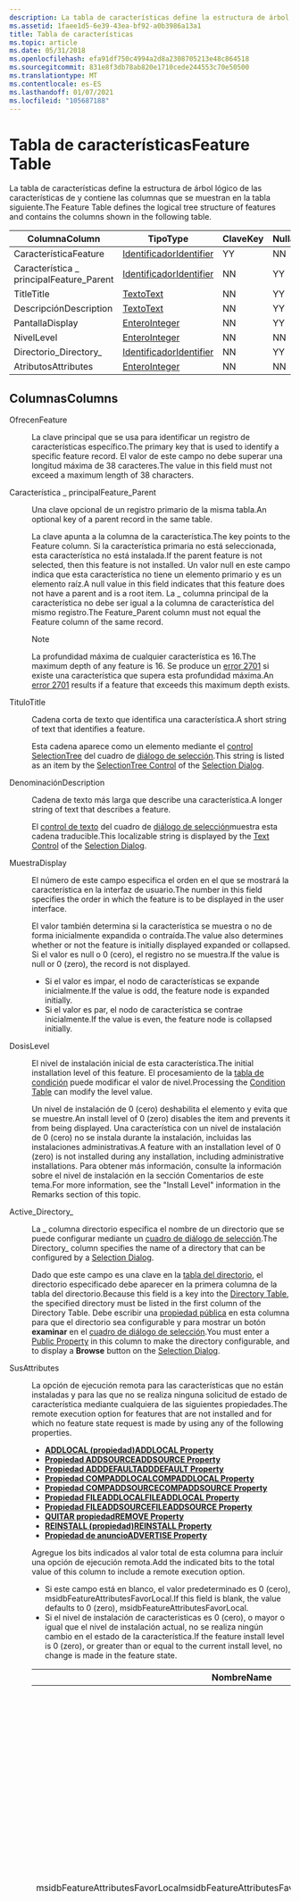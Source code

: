 ```yaml
---
description: La tabla de características define la estructura de árbol lógico de las características de y contiene las columnas que se muestran en la tabla siguiente.
ms.assetid: 1faee1d5-6e39-43ea-bf92-a0b3986a13a1
title: Tabla de características
ms.topic: article
ms.date: 05/31/2018
ms.openlocfilehash: efa91df750c4994a2d8a2308705213e48c864518
ms.sourcegitcommit: 831e8f3db78ab820e1710cede244553c70e50500
ms.translationtype: MT
ms.contentlocale: es-ES
ms.lasthandoff: 01/07/2021
ms.locfileid: "105687188"
---
```

# <a name="feature-table"></a><span data-ttu-id="549ed-103">Tabla de características</span><span class="sxs-lookup"><span data-stu-id="549ed-103">Feature Table</span></span>

<span data-ttu-id="549ed-104">La tabla de características define la estructura de árbol lógico de las características de y contiene las columnas que se muestran en la tabla siguiente.</span><span class="sxs-lookup"><span data-stu-id="549ed-104">The Feature Table defines the logical tree structure of features and contains the columns shown in the following table.</span></span>



| <span data-ttu-id="549ed-105">Columna</span><span class="sxs-lookup"><span data-stu-id="549ed-105">Column</span></span>          | <span data-ttu-id="549ed-106">Tipo</span><span class="sxs-lookup"><span data-stu-id="549ed-106">Type</span></span>                         | <span data-ttu-id="549ed-107">Clave</span><span class="sxs-lookup"><span data-stu-id="549ed-107">Key</span></span> | <span data-ttu-id="549ed-108">Nullable</span><span class="sxs-lookup"><span data-stu-id="549ed-108">Nullable</span></span> |
|-----------------|------------------------------|-----|----------|
| <span data-ttu-id="549ed-109">Característica</span><span class="sxs-lookup"><span data-stu-id="549ed-109">Feature</span></span>         | [<span data-ttu-id="549ed-110">Identificador</span><span class="sxs-lookup"><span data-stu-id="549ed-110">Identifier</span></span>](identifier.md) | <span data-ttu-id="549ed-111">Y</span><span class="sxs-lookup"><span data-stu-id="549ed-111">Y</span></span>   | <span data-ttu-id="549ed-112">N</span><span class="sxs-lookup"><span data-stu-id="549ed-112">N</span></span>        |
| <span data-ttu-id="549ed-113">Característica \_ principal</span><span class="sxs-lookup"><span data-stu-id="549ed-113">Feature\_Parent</span></span> | [<span data-ttu-id="549ed-114">Identificador</span><span class="sxs-lookup"><span data-stu-id="549ed-114">Identifier</span></span>](identifier.md) | <span data-ttu-id="549ed-115">N</span><span class="sxs-lookup"><span data-stu-id="549ed-115">N</span></span>   | <span data-ttu-id="549ed-116">Y</span><span class="sxs-lookup"><span data-stu-id="549ed-116">Y</span></span>        |
| <span data-ttu-id="549ed-117">Title</span><span class="sxs-lookup"><span data-stu-id="549ed-117">Title</span></span>           | [<span data-ttu-id="549ed-118">Texto</span><span class="sxs-lookup"><span data-stu-id="549ed-118">Text</span></span>](text.md)             | <span data-ttu-id="549ed-119">N</span><span class="sxs-lookup"><span data-stu-id="549ed-119">N</span></span>   | <span data-ttu-id="549ed-120">Y</span><span class="sxs-lookup"><span data-stu-id="549ed-120">Y</span></span>        |
| <span data-ttu-id="549ed-121">Descripción</span><span class="sxs-lookup"><span data-stu-id="549ed-121">Description</span></span>     | [<span data-ttu-id="549ed-122">Texto</span><span class="sxs-lookup"><span data-stu-id="549ed-122">Text</span></span>](text.md)             | <span data-ttu-id="549ed-123">N</span><span class="sxs-lookup"><span data-stu-id="549ed-123">N</span></span>   | <span data-ttu-id="549ed-124">Y</span><span class="sxs-lookup"><span data-stu-id="549ed-124">Y</span></span>        |
| <span data-ttu-id="549ed-125">Pantalla</span><span class="sxs-lookup"><span data-stu-id="549ed-125">Display</span></span>         | [<span data-ttu-id="549ed-126">Entero</span><span class="sxs-lookup"><span data-stu-id="549ed-126">Integer</span></span>](integer.md)       | <span data-ttu-id="549ed-127">N</span><span class="sxs-lookup"><span data-stu-id="549ed-127">N</span></span>   | <span data-ttu-id="549ed-128">Y</span><span class="sxs-lookup"><span data-stu-id="549ed-128">Y</span></span>        |
| <span data-ttu-id="549ed-129">Nivel</span><span class="sxs-lookup"><span data-stu-id="549ed-129">Level</span></span>           | [<span data-ttu-id="549ed-130">Entero</span><span class="sxs-lookup"><span data-stu-id="549ed-130">Integer</span></span>](integer.md)       | <span data-ttu-id="549ed-131">N</span><span class="sxs-lookup"><span data-stu-id="549ed-131">N</span></span>   | <span data-ttu-id="549ed-132">N</span><span class="sxs-lookup"><span data-stu-id="549ed-132">N</span></span>        |
| <span data-ttu-id="549ed-133">Directorio\_</span><span class="sxs-lookup"><span data-stu-id="549ed-133">Directory\_</span></span>     | [<span data-ttu-id="549ed-134">Identificador</span><span class="sxs-lookup"><span data-stu-id="549ed-134">Identifier</span></span>](identifier.md) | <span data-ttu-id="549ed-135">N</span><span class="sxs-lookup"><span data-stu-id="549ed-135">N</span></span>   | <span data-ttu-id="549ed-136">Y</span><span class="sxs-lookup"><span data-stu-id="549ed-136">Y</span></span>        |
| <span data-ttu-id="549ed-137">Atributos</span><span class="sxs-lookup"><span data-stu-id="549ed-137">Attributes</span></span>      | [<span data-ttu-id="549ed-138">Entero</span><span class="sxs-lookup"><span data-stu-id="549ed-138">Integer</span></span>](integer.md)       | <span data-ttu-id="549ed-139">N</span><span class="sxs-lookup"><span data-stu-id="549ed-139">N</span></span>   | <span data-ttu-id="549ed-140">N</span><span class="sxs-lookup"><span data-stu-id="549ed-140">N</span></span>        |



 

## <a name="columns"></a><span data-ttu-id="549ed-141">Columnas</span><span class="sxs-lookup"><span data-stu-id="549ed-141">Columns</span></span>

<dl> <dt>

<span data-ttu-id="549ed-142"><span id="Feature"></span><span id="feature"></span><span id="FEATURE"></span>Ofrecen</span><span class="sxs-lookup"><span data-stu-id="549ed-142"><span id="Feature"></span><span id="feature"></span><span id="FEATURE"></span>Feature</span></span>
</dt> <dd>

<span data-ttu-id="549ed-143">La clave principal que se usa para identificar un registro de características específico.</span><span class="sxs-lookup"><span data-stu-id="549ed-143">The primary key that is used to identify a specific feature record.</span></span> <span data-ttu-id="549ed-144">El valor de este campo no debe superar una longitud máxima de 38 caracteres.</span><span class="sxs-lookup"><span data-stu-id="549ed-144">The value in this field must not exceed a maximum length of 38 characters.</span></span>

</dd> <dt>

<span data-ttu-id="549ed-145"><span id="Feature_Parent"></span><span id="feature_parent"></span><span id="FEATURE_PARENT"></span>Característica \_ principal</span><span class="sxs-lookup"><span data-stu-id="549ed-145"><span id="Feature_Parent"></span><span id="feature_parent"></span><span id="FEATURE_PARENT"></span>Feature\_Parent</span></span>
</dt> <dd>

<span data-ttu-id="549ed-146">Una clave opcional de un registro primario de la misma tabla.</span><span class="sxs-lookup"><span data-stu-id="549ed-146">An optional key of a parent record in the same table.</span></span>

<span data-ttu-id="549ed-147">La clave apunta a la columna de la característica.</span><span class="sxs-lookup"><span data-stu-id="549ed-147">The key points to the Feature column.</span></span> <span data-ttu-id="549ed-148">Si la característica primaria no está seleccionada, esta característica no está instalada.</span><span class="sxs-lookup"><span data-stu-id="549ed-148">If the parent feature is not selected, then this feature is not installed.</span></span> <span data-ttu-id="549ed-149">Un valor null en este campo indica que esta característica no tiene un elemento primario y es un elemento raíz.</span><span class="sxs-lookup"><span data-stu-id="549ed-149">A null value in this field indicates that this feature does not have a parent and is a root item.</span></span> <span data-ttu-id="549ed-150">La \_ columna principal de la característica no debe ser igual a la columna de característica del mismo registro.</span><span class="sxs-lookup"><span data-stu-id="549ed-150">The Feature\_Parent column must not equal the Feature column of the same record.</span></span>

> [!Note]  
> <span data-ttu-id="549ed-151">La profundidad máxima de cualquier característica es 16.</span><span class="sxs-lookup"><span data-stu-id="549ed-151">The maximum depth of any feature is 16.</span></span> <span data-ttu-id="549ed-152">Se produce un [error 2701](windows-installer-error-messages.md) si existe una característica que supera esta profundidad máxima.</span><span class="sxs-lookup"><span data-stu-id="549ed-152">An [error 2701](windows-installer-error-messages.md) results if a feature that exceeds this maximum depth exists.</span></span>

 

</dd> <dt>

<span data-ttu-id="549ed-153"><span id="Title"></span><span id="title"></span><span id="TITLE"></span>Titulo</span><span class="sxs-lookup"><span data-stu-id="549ed-153"><span id="Title"></span><span id="title"></span><span id="TITLE"></span>Title</span></span>
</dt> <dd>

<span data-ttu-id="549ed-154">Cadena corta de texto que identifica una característica.</span><span class="sxs-lookup"><span data-stu-id="549ed-154">A short string of text that identifies a feature.</span></span>

<span data-ttu-id="549ed-155">Esta cadena aparece como un elemento mediante el [control SelectionTree](selectiontree-control.md) del cuadro de [diálogo de selección](selection-dialog.md).</span><span class="sxs-lookup"><span data-stu-id="549ed-155">This string is listed as an item by the [SelectionTree Control](selectiontree-control.md) of the [Selection Dialog](selection-dialog.md).</span></span>

</dd> <dt>

<span data-ttu-id="549ed-156"><span id="Description"></span><span id="description"></span><span id="DESCRIPTION"></span>Denominación</span><span class="sxs-lookup"><span data-stu-id="549ed-156"><span id="Description"></span><span id="description"></span><span id="DESCRIPTION"></span>Description</span></span>
</dt> <dd>

<span data-ttu-id="549ed-157">Cadena de texto más larga que describe una característica.</span><span class="sxs-lookup"><span data-stu-id="549ed-157">A longer string of text that describes a feature.</span></span>

<span data-ttu-id="549ed-158">El [control de texto](text-control.md) del cuadro de [diálogo de selección](selection-dialog.md)muestra esta cadena traducible.</span><span class="sxs-lookup"><span data-stu-id="549ed-158">This localizable string is displayed by the [Text Control](text-control.md) of the [Selection Dialog](selection-dialog.md).</span></span>

</dd> <dt>

<span data-ttu-id="549ed-159"><span id="Display"></span><span id="display"></span><span id="DISPLAY"></span>Muestra</span><span class="sxs-lookup"><span data-stu-id="549ed-159"><span id="Display"></span><span id="display"></span><span id="DISPLAY"></span>Display</span></span>
</dt> <dd>

<span data-ttu-id="549ed-160">El número de este campo especifica el orden en el que se mostrará la característica en la interfaz de usuario.</span><span class="sxs-lookup"><span data-stu-id="549ed-160">The number in this field specifies the order in which the feature is to be displayed in the user interface.</span></span>

<span data-ttu-id="549ed-161">El valor también determina si la característica se muestra o no de forma inicialmente expandida o contraída.</span><span class="sxs-lookup"><span data-stu-id="549ed-161">The value also determines whether or not the feature is initially displayed expanded or collapsed.</span></span> <span data-ttu-id="549ed-162">Si el valor es null o 0 (cero), el registro no se muestra.</span><span class="sxs-lookup"><span data-stu-id="549ed-162">If the value is null or 0 (zero), the record is not displayed.</span></span>

-   <span data-ttu-id="549ed-163">Si el valor es impar, el nodo de características se expande inicialmente.</span><span class="sxs-lookup"><span data-stu-id="549ed-163">If the value is odd, the feature node is expanded initially.</span></span>
-   <span data-ttu-id="549ed-164">Si el valor es par, el nodo de característica se contrae inicialmente.</span><span class="sxs-lookup"><span data-stu-id="549ed-164">If the value is even, the feature node is collapsed initially.</span></span>

</dd> <dt>

<span data-ttu-id="549ed-165"><span id="Level"></span><span id="level"></span><span id="LEVEL"></span>Dosis</span><span class="sxs-lookup"><span data-stu-id="549ed-165"><span id="Level"></span><span id="level"></span><span id="LEVEL"></span>Level</span></span>
</dt> <dd>

<span data-ttu-id="549ed-166">El nivel de instalación inicial de esta característica.</span><span class="sxs-lookup"><span data-stu-id="549ed-166">The initial installation level of this feature.</span></span> <span data-ttu-id="549ed-167">El procesamiento de la [tabla de condición](condition-table.md) puede modificar el valor de nivel.</span><span class="sxs-lookup"><span data-stu-id="549ed-167">Processing the [Condition Table](condition-table.md) can modify the level value.</span></span>

<span data-ttu-id="549ed-168">Un nivel de instalación de 0 (cero) deshabilita el elemento y evita que se muestre.</span><span class="sxs-lookup"><span data-stu-id="549ed-168">An install level of 0 (zero) disables the item and prevents it from being displayed.</span></span> <span data-ttu-id="549ed-169">Una característica con un nivel de instalación de 0 (cero) no se instala durante la instalación, incluidas las instalaciones administrativas.</span><span class="sxs-lookup"><span data-stu-id="549ed-169">A feature with an installation level of 0 (zero) is not installed during any installation, including administrative installations.</span></span> <span data-ttu-id="549ed-170">Para obtener más información, consulte la información sobre el nivel de instalación en la sección Comentarios de este tema.</span><span class="sxs-lookup"><span data-stu-id="549ed-170">For more information, see the "Install Level" information in the Remarks section of this topic.</span></span>

</dd> <dt>

<span data-ttu-id="549ed-171"><span id="Directory_"></span><span id="directory_"></span><span id="DIRECTORY_"></span>Active\_</span><span class="sxs-lookup"><span data-stu-id="549ed-171"><span id="Directory_"></span><span id="directory_"></span><span id="DIRECTORY_"></span>Directory\_</span></span>
</dt> <dd>

<span data-ttu-id="549ed-172">La \_ columna directorio especifica el nombre de un directorio que se puede configurar mediante un [cuadro de diálogo de selección](selection-dialog.md).</span><span class="sxs-lookup"><span data-stu-id="549ed-172">The Directory\_ column specifies the name of a directory that can be configured by a [Selection Dialog](selection-dialog.md).</span></span>

<span data-ttu-id="549ed-173">Dado que este campo es una clave en la [tabla del directorio](directory-table.md), el directorio especificado debe aparecer en la primera columna de la tabla del directorio.</span><span class="sxs-lookup"><span data-stu-id="549ed-173">Because this field is a key into the [Directory Table](directory-table.md), the specified directory must be listed in the first column of the Directory Table.</span></span> <span data-ttu-id="549ed-174">Debe escribir una [propiedad pública](public-properties.md) en esta columna para que el directorio sea configurable y para mostrar un botón **examinar** en el [cuadro de diálogo de selección](selection-dialog.md).</span><span class="sxs-lookup"><span data-stu-id="549ed-174">You must enter a [Public Property](public-properties.md) in this column to make the directory configurable, and to display a **Browse** button on the [Selection Dialog](selection-dialog.md).</span></span>

</dd> <dt>

<span data-ttu-id="549ed-175"><span id="Attributes"></span><span id="attributes"></span><span id="ATTRIBUTES"></span>Sus</span><span class="sxs-lookup"><span data-stu-id="549ed-175"><span id="Attributes"></span><span id="attributes"></span><span id="ATTRIBUTES"></span>Attributes</span></span>
</dt> <dd>

<span data-ttu-id="549ed-176">La opción de ejecución remota para las características que no están instaladas y para las que no se realiza ninguna solicitud de estado de característica mediante cualquiera de las siguientes propiedades.</span><span class="sxs-lookup"><span data-stu-id="549ed-176">The remote execution option for features that are not installed and for which no feature state request is made by using any of the following properties.</span></span>

-   [<span data-ttu-id="549ed-177">**ADDLOCAL (propiedad)**</span><span class="sxs-lookup"><span data-stu-id="549ed-177">**ADDLOCAL Property**</span></span>](addlocal.md)
-   [<span data-ttu-id="549ed-178">**Propiedad ADDSOURCE**</span><span class="sxs-lookup"><span data-stu-id="549ed-178">**ADDSOURCE Property**</span></span>](addsource.md)
-   [<span data-ttu-id="549ed-179">**Propiedad ADDDEFAULT**</span><span class="sxs-lookup"><span data-stu-id="549ed-179">**ADDDEFAULT Property**</span></span>](adddefault.md)
-   [<span data-ttu-id="549ed-180">**Propiedad COMPADDLOCAL**</span><span class="sxs-lookup"><span data-stu-id="549ed-180">**COMPADDLOCAL Property**</span></span>](compaddlocal.md)
-   [<span data-ttu-id="549ed-181">**Propiedad COMPADDSOURCE**</span><span class="sxs-lookup"><span data-stu-id="549ed-181">**COMPADDSOURCE Property**</span></span>](compaddsource.md)
-   [<span data-ttu-id="549ed-182">**Propiedad FILEADDLOCAL**</span><span class="sxs-lookup"><span data-stu-id="549ed-182">**FILEADDLOCAL Property**</span></span>](fileaddlocal.md)
-   [<span data-ttu-id="549ed-183">**Propiedad FILEADDSOURCE**</span><span class="sxs-lookup"><span data-stu-id="549ed-183">**FILEADDSOURCE Property**</span></span>](fileaddsource.md)
-   [<span data-ttu-id="549ed-184">**QUITAR propiedad**</span><span class="sxs-lookup"><span data-stu-id="549ed-184">**REMOVE Property**</span></span>](remove.md)
-   [<span data-ttu-id="549ed-185">**REINSTALL (propiedad)**</span><span class="sxs-lookup"><span data-stu-id="549ed-185">**REINSTALL Property**</span></span>](reinstall.md)
-   [<span data-ttu-id="549ed-186">**Propiedad de anuncio**</span><span class="sxs-lookup"><span data-stu-id="549ed-186">**ADVERTISE Property**</span></span>](advertise.md)

<span data-ttu-id="549ed-187">Agregue los bits indicados al valor total de esta columna para incluir una opción de ejecución remota.</span><span class="sxs-lookup"><span data-stu-id="549ed-187">Add the indicated bits to the total value of this column to include a remote execution option.</span></span>

-   <span data-ttu-id="549ed-188">Si este campo está en blanco, el valor predeterminado es 0 (cero), msidbFeatureAttributesFavorLocal.</span><span class="sxs-lookup"><span data-stu-id="549ed-188">If this field is blank, the value defaults to 0 (zero), msidbFeatureAttributesFavorLocal.</span></span>
-   <span data-ttu-id="549ed-189">Si el nivel de instalación de características es 0 (cero), o mayor o igual que el nivel de instalación actual, no se realiza ningún cambio en el estado de la característica.</span><span class="sxs-lookup"><span data-stu-id="549ed-189">If the feature install level is 0 (zero), or greater than or equal to the current install level, no change is made in the feature state.</span></span>



| <span data-ttu-id="549ed-190">Nombre</span><span class="sxs-lookup"><span data-stu-id="549ed-190">Name</span></span>                                         | <span data-ttu-id="549ed-191">Decimal</span><span class="sxs-lookup"><span data-stu-id="549ed-191">Decimal</span></span> | <span data-ttu-id="549ed-192">Hexadecimal</span><span class="sxs-lookup"><span data-stu-id="549ed-192">Hexadecimal</span></span> | <span data-ttu-id="549ed-193">Descripción</span><span class="sxs-lookup"><span data-stu-id="549ed-193">Description</span></span>                                                                                                                                                                                                                                                                                                                                                                                                                                                                                                                                                                                                                                                                                                                                                                                                                                                                                                                                                                                                                                                                                                                                                                                                                     |
|----------------------------------------------|---------|-------------|---------------------------------------------------------------------------------------------------------------------------------------------------------------------------------------------------------------------------------------------------------------------------------------------------------------------------------------------------------------------------------------------------------------------------------------------------------------------------------------------------------------------------------------------------------------------------------------------------------------------------------------------------------------------------------------------------------------------------------------------------------------------------------------------------------------------------------------------------------------------------------------------------------------------------------------------------------------------------------------------------------------------------------------------------------------------------------------------------------------------------------------------------------------------------------------------------------------------------------|
| <span data-ttu-id="549ed-194">msidbFeatureAttributesFavorLocal</span><span class="sxs-lookup"><span data-stu-id="549ed-194">msidbFeatureAttributesFavorLocal</span></span>             | <span data-ttu-id="549ed-195">0</span><span class="sxs-lookup"><span data-stu-id="549ed-195">0</span></span>       | <span data-ttu-id="549ed-196">0x0000</span><span class="sxs-lookup"><span data-stu-id="549ed-196">0x0000</span></span>      | <span data-ttu-id="549ed-197">Los componentes de esta característica que no están marcados para la instalación desde el origen se instalan localmente.</span><span class="sxs-lookup"><span data-stu-id="549ed-197">Components of this feature that are not marked for installation from source are installed locally.</span></span> <span data-ttu-id="549ed-198">Un componente compartido por dos o más características, algunos de los cuales están establecidos en msidbFeatureAttributesFavorLocal y otros en msidbFeatureAttributesFavorSource, se instala localmente.</span><span class="sxs-lookup"><span data-stu-id="549ed-198">A component shared by two or more features, some of which are set to msidbFeatureAttributesFavorLocal and some to msidbFeatureAttributesFavorSource, is installed locally.</span></span> <span data-ttu-id="549ed-199">Los componentes marcados como msidbComponentAttributesSourceOnly en la [tabla componente](component-table.md) siempre se ejecutan desde el CD o el servidor de origen.</span><span class="sxs-lookup"><span data-stu-id="549ed-199">Components marked msidbComponentAttributesSourceOnly in the [Component Table](component-table.md) are always run from the source CD/server.</span></span> <span data-ttu-id="549ed-200">Los bits msidbFeatureAttributesFavorLocal y msidbFeatureAttributesFavorSource funcionan con características no enumeradas por la [**propiedad de anuncio**](advertise.md).</span><span class="sxs-lookup"><span data-stu-id="549ed-200">The bits msidbFeatureAttributesFavorLocal and msidbFeatureAttributesFavorSource work with features not listed by the [**ADVERTISE Property**](advertise.md).</span></span>                                                                                                                                                                                                                                                                                                                                                                                                                                                                                                                                                                                                                                        |
| <span data-ttu-id="549ed-201">msidbFeatureAttributesFavorSource</span><span class="sxs-lookup"><span data-stu-id="549ed-201">msidbFeatureAttributesFavorSource</span></span>            | <span data-ttu-id="549ed-202">1</span><span class="sxs-lookup"><span data-stu-id="549ed-202">1</span></span>       | <span data-ttu-id="549ed-203">0x0001</span><span class="sxs-lookup"><span data-stu-id="549ed-203">0x0001</span></span>      | <span data-ttu-id="549ed-204">Los componentes de esta característica no marcados para la instalación local se instalan para ejecutarse desde el CD-ROM o el servidor de origen.</span><span class="sxs-lookup"><span data-stu-id="549ed-204">Components of this feature not marked for local installation are installed to run from the source CD-ROM or server.</span></span> <span data-ttu-id="549ed-205">Un componente compartido por dos o más características, algunos de los cuales están establecidos en msidbFeatureAttributesFavorLocal y otros en msidbFeatureAttributesFavorSource, se instala para ejecutarse localmente.</span><span class="sxs-lookup"><span data-stu-id="549ed-205">A component shared by two or more features, some of which are set to msidbFeatureAttributesFavorLocal and some to msidbFeatureAttributesFavorSource, is installed to run locally.</span></span> <span data-ttu-id="549ed-206">Los componentes marcados como msidbComponentAttributesLocalOnly en la [tabla componente](component-table.md) siempre se instalan de forma local.</span><span class="sxs-lookup"><span data-stu-id="549ed-206">Components marked msidbComponentAttributesLocalOnly in the [Component Table](component-table.md) are always installed locally.</span></span> <span data-ttu-id="549ed-207">Los bits msidbFeatureAttributesFavorLocal y msidbFeatureAttributesFavorSource funcionan con características no enumeradas por la [**propiedad de anuncio**](advertise.md).</span><span class="sxs-lookup"><span data-stu-id="549ed-207">The bits msidbFeatureAttributesFavorLocal and msidbFeatureAttributesFavorSource work with features not listed by the [**ADVERTISE Property**](advertise.md).</span></span><br/>                                                                                                                                                                                                                                                                                                                                                                                                                                                                                                                                                                                                                  |
| <span data-ttu-id="549ed-208">msidbFeatureAttributesFollowParent</span><span class="sxs-lookup"><span data-stu-id="549ed-208">msidbFeatureAttributesFollowParent</span></span>           | <span data-ttu-id="549ed-209">2</span><span class="sxs-lookup"><span data-stu-id="549ed-209">2</span></span>       | <span data-ttu-id="549ed-210">0x0002</span><span class="sxs-lookup"><span data-stu-id="549ed-210">0x0002</span></span>      | <span data-ttu-id="549ed-211">Establezca este atributo y el estado de la característica es el mismo que el estado del elemento primario de la característica.</span><span class="sxs-lookup"><span data-stu-id="549ed-211">Set this attribute and the state of the feature is the same as the state of the feature's parent.</span></span> <span data-ttu-id="549ed-212">No puede usar esta opción si la característica se encuentra en la raíz de un árbol de características.</span><span class="sxs-lookup"><span data-stu-id="549ed-212">You cannot use this option if the feature is located at the root of a feature tree.</span></span> <span data-ttu-id="549ed-213">Omita este atributo y el estado de la característica se determina según msidbFeatureAttributesDisallowAdvertise y msidbFeatureAttributesFavorLocal y msidbFeatureAttributesFavorSource.</span><span class="sxs-lookup"><span data-stu-id="549ed-213">Omit this attribute and the feature state is determined according to msidbFeatureAttributesDisallowAdvertise and msidbFeatureAttributesFavorLocal and msidbFeatureAttributesFavorSource.</span></span><br/> <span data-ttu-id="549ed-214">Para garantizar que el estado de la característica secundaria siempre sigue el estado de su elemento primario, incluso si el elemento secundario y el elemento primario están establecidos inicialmente en ausente en el control SelectionTree, debe incluir msidbFeatureAttributesFollowParent y msidbFeatureAttributesUIDisallowAbsent en los atributos de la característica secundaria.</span><span class="sxs-lookup"><span data-stu-id="549ed-214">To guarantee that the child feature's state always follows the state of its parent, even when the child and parent are initially set to absent in the SelectionTree Control, you must include both msidbFeatureAttributesFollowParent and msidbFeatureAttributesUIDisallowAbsent in the attributes of the child feature.</span></span><br/> <span data-ttu-id="549ed-215">Tenga en cuenta que si establece msidbFeatureAttributesFollowParent sin establecer msidbFeatureAttributesUIDisallowAbsent, el instalador no puede forzar la característica secundaria fuera del estado ausente.</span><span class="sxs-lookup"><span data-stu-id="549ed-215">Note that if you set msidbFeatureAttributesFollowParent without setting msidbFeatureAttributesUIDisallowAbsent, the installer cannot force the child feature out of the absent state.</span></span> <span data-ttu-id="549ed-216">En este caso, la característica secundaria coincide con el estado de instalación del elemento primario solo si el elemento secundario está establecido en un valor distinto de ausente.</span><span class="sxs-lookup"><span data-stu-id="549ed-216">In this case, the child feature matches the parent's installation state only if the child is set to something other than absent.</span></span><br/> <span data-ttu-id="549ed-217">Establezca msidbFeatureAttributesFollowParent y msidbFeatureAttributesUIDisallowAbsent para asegurarse de que una característica secundaria sigue el estado de la característica primaria.</span><span class="sxs-lookup"><span data-stu-id="549ed-217">Set msidbFeatureAttributesFollowParent and msidbFeatureAttributesUIDisallowAbsent to ensure a child feature follows the state of the parent feature.</span></span><br/> |
| <span data-ttu-id="549ed-218">msidbFeatureAttributesFavorAdvertise</span><span class="sxs-lookup"><span data-stu-id="549ed-218">msidbFeatureAttributesFavorAdvertise</span></span>         | <span data-ttu-id="549ed-219">4</span><span class="sxs-lookup"><span data-stu-id="549ed-219">4</span></span>       | <span data-ttu-id="549ed-220">0x0004</span><span class="sxs-lookup"><span data-stu-id="549ed-220">0x0004</span></span>      | <span data-ttu-id="549ed-221">Establezca este atributo y el estado de la característica es anunciar.</span><span class="sxs-lookup"><span data-stu-id="549ed-221">Set this attribute and the feature state is Advertise.</span></span> <span data-ttu-id="549ed-222">Si la característica aparece en la lista por la [**propiedad ADDDEFAULT**](adddefault.md) , este bit se omite y el estado de la característica se determina según MsidbFeatureAttributesFavorLocal y msidbFeatureAttributesFavorSource.</span><span class="sxs-lookup"><span data-stu-id="549ed-222">If the feature is listed by the [**ADDDEFAULT Property**](adddefault.md) this bit is ignored and the feature state is determined according to msidbFeatureAttributesFavorLocal and msidbFeatureAttributesFavorSource.</span></span> <span data-ttu-id="549ed-223">Omita este atributo y el estado de la característica se determina según msidbFeatureAttributesDisallowAdvertise y msidbFeatureAttributesFavorLocal y msidbFeatureAttributesFavorSource.</span><span class="sxs-lookup"><span data-stu-id="549ed-223">Omit this attribute and the feature state is determined according to msidbFeatureAttributesDisallowAdvertise and msidbFeatureAttributesFavorLocal and msidbFeatureAttributesFavorSource.</span></span><br/>                                                                                                                                                                                                                                                                                                                                                                                                                                                                                                                                                                                                                                                                                                                                               |
| <span data-ttu-id="549ed-224">msidbFeatureAttributesDisallowAdvertise</span><span class="sxs-lookup"><span data-stu-id="549ed-224">msidbFeatureAttributesDisallowAdvertise</span></span>      | <span data-ttu-id="549ed-225">8</span><span class="sxs-lookup"><span data-stu-id="549ed-225">8</span></span>       | <span data-ttu-id="549ed-226">0x0008</span><span class="sxs-lookup"><span data-stu-id="549ed-226">0x0008</span></span>      | <span data-ttu-id="549ed-227">Tenga en cuenta que este bit solo funciona con las características que se enumeran en la [**propiedad de anuncio**](advertise.md).</span><span class="sxs-lookup"><span data-stu-id="549ed-227">Note that this bit works only with features that are listed by the [**ADVERTISE Property**](advertise.md).</span></span> <span data-ttu-id="549ed-228">Establezca este atributo para evitar que se anuncie la característica.</span><span class="sxs-lookup"><span data-stu-id="549ed-228">Set this attribute to prevent the feature from being advertised.</span></span><br/> <span data-ttu-id="549ed-229">Establezca este atributo y, si la característica enumerada no es un elemento primario o secundario, la característica se instala según msidbFeatureAttributesFavorLocal y msidbFeatureAttributesFavorSource.</span><span class="sxs-lookup"><span data-stu-id="549ed-229">Set this attribute and if the listed feature is not a parent or child, the feature is installed according to msidbFeatureAttributesFavorLocal and msidbFeatureAttributesFavorSource.</span></span><br/> <span data-ttu-id="549ed-230">Establezca este atributo para el elemento primario de una característica enumerada y el elemento primario está instalado.</span><span class="sxs-lookup"><span data-stu-id="549ed-230">Set this attribute for the parent of a listed feature and the parent is installed.</span></span><br/> <span data-ttu-id="549ed-231">Establezca este atributo para el elemento secundario de una característica enumerada y el estado del elemento secundario no está presente.</span><span class="sxs-lookup"><span data-stu-id="549ed-231">Set this attribute for the child of a listed feature and the state of the child is Absent.</span></span><br/> <span data-ttu-id="549ed-232">Omita este atributo y, si la característica enumerada no es un elemento primario o secundario, se anuncia el estado de la característica.</span><span class="sxs-lookup"><span data-stu-id="549ed-232">Omit this attribute and if the listed feature is not a parent or child, the feature state is Advertise.</span></span><br/> <span data-ttu-id="549ed-233">Omita este atributo y, si la característica enumerada es un elemento primario o secundario, se anuncia el estado de ambas características.</span><span class="sxs-lookup"><span data-stu-id="549ed-233">Omit this attribute and if the listed feature is a parent or child, the state of both features is Advertise.</span></span><br/>                                                                                                                                                                                                                                                                                                                                                                                          |
| <span data-ttu-id="549ed-234">msidbFeatureAttributesUIDisallowAbsent</span><span class="sxs-lookup"><span data-stu-id="549ed-234">msidbFeatureAttributesUIDisallowAbsent</span></span>       | <span data-ttu-id="549ed-235">16</span><span class="sxs-lookup"><span data-stu-id="549ed-235">16</span></span>      | <span data-ttu-id="549ed-236">0x0010</span><span class="sxs-lookup"><span data-stu-id="549ed-236">0x0010</span></span>      | <span data-ttu-id="549ed-237">Establezca este atributo y la interfaz de usuario no muestra una opción para cambiar el estado de la característica a ausente.</span><span class="sxs-lookup"><span data-stu-id="549ed-237">Set this attribute and the user interface does not display an option to change the feature state to Absent.</span></span> <span data-ttu-id="549ed-238">Al establecer este atributo se fuerza la característica al estado de la instalación, independientemente de si la característica está visible en la interfaz de usuario.</span><span class="sxs-lookup"><span data-stu-id="549ed-238">Setting this attribute forces the feature to the installation state, whether or not the feature is visible in the UI.</span></span> <span data-ttu-id="549ed-239">Omita este atributo y la interfaz de usuario muestra una opción para cambiar el estado de la característica a ausente.</span><span class="sxs-lookup"><span data-stu-id="549ed-239">Omit this attribute and the user interface displays an option to change the feature state to Absent.</span></span><br/> <span data-ttu-id="549ed-240">Establezca msidbFeatureAttributesFollowParent y msidbFeatureAttributesUIDisallowAbsent para asegurarse de que una característica secundaria sigue el estado de la característica primaria.</span><span class="sxs-lookup"><span data-stu-id="549ed-240">Set msidbFeatureAttributesFollowParent and msidbFeatureAttributesUIDisallowAbsent to ensure a child feature follows the state of the parent feature.</span></span><br/> <span data-ttu-id="549ed-241">Establecer este atributo no solo afecta a la interfaz de usuario, sino que también fuerza la característica al estado de instalación si la característica está visible en la interfaz de usuario o no.</span><span class="sxs-lookup"><span data-stu-id="549ed-241">Setting this attribute not only affects the UI, but also forces the feature to the install state whether the feature is visible in the UI or not.</span></span><br/>                                                                                                                                                                                                                                                                                                                                                                                                                                                                                                                                                  |
| <span data-ttu-id="549ed-242">msidbFeatureAttributesNoUnsupportedAdvertise</span><span class="sxs-lookup"><span data-stu-id="549ed-242">msidbFeatureAttributesNoUnsupportedAdvertise</span></span> | <span data-ttu-id="549ed-243">32</span><span class="sxs-lookup"><span data-stu-id="549ed-243">32</span></span>      | <span data-ttu-id="549ed-244">0x0020</span><span class="sxs-lookup"><span data-stu-id="549ed-244">0x0020</span></span>      | <span data-ttu-id="549ed-245">Establezca este atributo y el anuncio está deshabilitado para la característica si el Shell del sistema operativo no admite descriptores de Windows Installer.</span><span class="sxs-lookup"><span data-stu-id="549ed-245">Set this attribute and advertising is disabled for the feature if the operating system shell does not support Windows Installer descriptors.</span></span> <span data-ttu-id="549ed-246">Omitir este atributo y no se deshabilita el anuncio.</span><span class="sxs-lookup"><span data-stu-id="549ed-246">Omit this attribute and advertising is not disabled.</span></span><br/>                                                                                                                                                                                                                                                                                                                                                                                                                                                                                                                                                                                                                                                                                                                                                                                                                                                                                                                                                                                                                    |



 

<span data-ttu-id="549ed-247">Algunos atributos son exclusivos entre sí.</span><span class="sxs-lookup"><span data-stu-id="549ed-247">Some attributes are exclusive of each other.</span></span> <span data-ttu-id="549ed-248">El intento de establecer estos atributos juntos en la misma característica hace que el paquete de instalación produzca un error en la [**validación del paquete**](package-validation.md).</span><span class="sxs-lookup"><span data-stu-id="549ed-248">Attempting to set these attributes together on the same feature causes the installation package to fail [**Package Validation**](package-validation.md).</span></span>

-   <span data-ttu-id="549ed-249">No use msidbFeatureAttributesFavorAdvertise con msidbFeatureAttributesDisallowAdvertise.</span><span class="sxs-lookup"><span data-stu-id="549ed-249">Do not use msidbFeatureAttributesFavorAdvertise with msidbFeatureAttributesDisallowAdvertise.</span></span>
-   <span data-ttu-id="549ed-250">No use msidbFeatureAttributesNoUnsupportedAdvertise con msidbFeatureAttributesDisallowAdvertise juntos.</span><span class="sxs-lookup"><span data-stu-id="549ed-250">Do not use msidbFeatureAttributesNoUnsupportedAdvertise with msidbFeatureAttributesDisallowAdvertise together.</span></span>
-   <span data-ttu-id="549ed-251">No use msidbFeatureAttributesFollowParent con msidbFeatureAttributesFavorSource.</span><span class="sxs-lookup"><span data-stu-id="549ed-251">Do not use msidbFeatureAttributesFollowParent with msidbFeatureAttributesFavorSource.</span></span>
-   <span data-ttu-id="549ed-252">Tenga en cuenta que los valores msidbFeatureAttributesFollowParent y msidbFeatureAttributesFavorLocal son mutuamente excluyentes.</span><span class="sxs-lookup"><span data-stu-id="549ed-252">Note that the msidbFeatureAttributesFollowParent and msidbFeatureAttributesFavorLocal values are mutually exclusive.</span></span> <span data-ttu-id="549ed-253">Si se usa el valor msidbFeatureAttributesFollowParent, se supone que el valor msidbFeatureAttributesFavorLocal no existe.</span><span class="sxs-lookup"><span data-stu-id="549ed-253">If the msidbFeatureAttributesFollowParent value is used, the msidbFeatureAttributesFavorLocal value is assumed to not exist.</span></span>

</dd> </dl>

<span data-ttu-id="549ed-254">Tenga en cuenta que si se instala una característica secundaria, también se instalará su característica primaria.</span><span class="sxs-lookup"><span data-stu-id="549ed-254">Note that if a child feature is installed, its parent feature is also installed.</span></span> <span data-ttu-id="549ed-255">Si se instala una característica primaria, su característica secundaria no se instala necesariamente a menos que se establezcan los atributos msidbFeatureAttributesFollowParent y msidbFeatureAttributesUIDisallowAbsent.</span><span class="sxs-lookup"><span data-stu-id="549ed-255">If a parent feature is installed, its child feature is not necessarily installed unless its msidbFeatureAttributesFollowParent and msidbFeatureAttributesUIDisallowAbsent attributes are set.</span></span> <span data-ttu-id="549ed-256">Esta relación jerárquica de la instalación de las características de elementos primarios y secundarios también se usa para las instalaciones e instalaciones de GUI que usan propiedades de línea de comandos.</span><span class="sxs-lookup"><span data-stu-id="549ed-256">This hierarchical relationship of the installation of parent and child features is also used for the GUI installations and installations that use command-line properties.</span></span>

## <a name="remarks"></a><span data-ttu-id="549ed-257">Observaciones</span><span class="sxs-lookup"><span data-stu-id="549ed-257">Remarks</span></span>

<span data-ttu-id="549ed-258">Se agregan varias columnas temporales adicionales a esta tabla cuando se carga en memoria para los cálculos utilizados por la selección de costos y la interfaz de usuario (UI).</span><span class="sxs-lookup"><span data-stu-id="549ed-258">Several additional temporary columns are added to this table when it is loaded into memory for computations used by costing and user interface (UI) selection.</span></span>

<span data-ttu-id="549ed-259">Un componente puede compartirse entre dos o más características o aplicaciones.</span><span class="sxs-lookup"><span data-stu-id="549ed-259">A component can be shared between two or more features or applications.</span></span> <span data-ttu-id="549ed-260">Si dos o más características hacen referencia al mismo componente, ese componente se selecciona para su instalación si se selecciona cualquiera de las características asociadas.</span><span class="sxs-lookup"><span data-stu-id="549ed-260">If two or more features refer to the same component, then that component is selected for installation if any of the associated features are selected.</span></span> <span data-ttu-id="549ed-261">Esto también puede ser el motivo por el que las características secundarias no se desinstalan cuando se quita una característica primaria.</span><span class="sxs-lookup"><span data-stu-id="549ed-261">This can also be the reason child features are not uninstalled when a parent feature is removed.</span></span> <span data-ttu-id="549ed-262">Si la característica secundaria consta de componentes que son necesarios para otras características o aplicaciones, el Windows Installer no quita la característica secundaria.</span><span class="sxs-lookup"><span data-stu-id="549ed-262">If the child feature consists of components needed by other features or applications, the Windows Installer does not remove the child feature.</span></span>

<span data-ttu-id="549ed-263">Para obtener más información, consulte [controlar los Estados de selección de características](controlling-feature-selection-states.md).</span><span class="sxs-lookup"><span data-stu-id="549ed-263">For more information, see [Controlling Feature Selection States](controlling-feature-selection-states.md).</span></span>

<span data-ttu-id="549ed-264">Nivel de instalación:</span><span class="sxs-lookup"><span data-stu-id="549ed-264">Install Level:</span></span>

-   <span data-ttu-id="549ed-265">En cualquier instalación, hay un nivel de instalación definido, que es un valor entero comprendido entre 1 y 32.767.</span><span class="sxs-lookup"><span data-stu-id="549ed-265">For any installation, there is a defined install level, which is an integral value from 1 to 32,767.</span></span> <span data-ttu-id="549ed-266">El valor inicial viene determinado por la [**propiedad INSTALLLEVEL**](installlevel.md), que se establece en la [tabla de propiedades](property-table.md).</span><span class="sxs-lookup"><span data-stu-id="549ed-266">The initial value is determined by the [**INSTALLLEVEL Property**](installlevel.md), which is set in the [Property Table](property-table.md).</span></span>
-   <span data-ttu-id="549ed-267">Una característica se instala solo si el valor de nivel de característica es menor o igual que el nivel de instalación actual.</span><span class="sxs-lookup"><span data-stu-id="549ed-267">A feature is installed only if the feature level value is less than or equal to the current install level.</span></span> <span data-ttu-id="549ed-268">La interfaz de usuario se puede crear de modo que, cuando se inicializa la instalación, el instalador permite al usuario modificar el nivel de instalación de cualquier característica en la tabla de características.</span><span class="sxs-lookup"><span data-stu-id="549ed-268">The UI can be authored so that when the installation is initialized, the Installer allows the user to modify the install level of any feature in the Feature Table.</span></span> <span data-ttu-id="549ed-269">Por ejemplo, un autor puede definir valores de nivel de instalación que representen opciones de instalación específicas, como **personalizado**, **típico** o **mínimo**, y, a continuación, crear un cuadro de diálogo que use [SetInstallLevel ControlEvents](setinstalllevel-controlevent.md) para permitir que el usuario seleccione uno de estos Estados.</span><span class="sxs-lookup"><span data-stu-id="549ed-269">For example, an author can define install level values that represent specific installation options, such as **Custom**, **Typical**, or **Minimum**, and then create a dialog box that uses [SetInstallLevel ControlEvents](setinstalllevel-controlevent.md) to enable the user to select one of these states.</span></span>
-   <span data-ttu-id="549ed-270">En función del estado que seleccione el usuario, el cuadro de diálogo establece la propiedad nivel de instalación en el valor correspondiente.</span><span class="sxs-lookup"><span data-stu-id="549ed-270">Depending on the state the user selects, the dialog box sets the install level property to the corresponding value.</span></span> <span data-ttu-id="549ed-271">Si el autor asigna un nivel **típico** de 100 y el usuario selecciona **típico**, solo se instalan las características con un nivel de 100 o menos.</span><span class="sxs-lookup"><span data-stu-id="549ed-271">If the author assigns **Typical** a level of 100 and the user selects **Typical**, only those features with a level of 100 or less are installed.</span></span> <span data-ttu-id="549ed-272">Además, la opción **personalizada** puede conducir a otro cuadro de diálogo que contiene un [control SelectionTree](selectiontree-control.md).</span><span class="sxs-lookup"><span data-stu-id="549ed-272">In addition, the **Custom** option could lead to another dialog box that contains a [SelectionTree Control](selectiontree-control.md).</span></span> <span data-ttu-id="549ed-273">A continuación, el control SelectionTree permite al usuario cambiar individualmente si está instalada cada característica.</span><span class="sxs-lookup"><span data-stu-id="549ed-273">The SelectionTree Control then allows the user to individually change whether or not each feature is installed.</span></span>

## <a name="validation"></a><span data-ttu-id="549ed-274">Validación</span><span class="sxs-lookup"><span data-stu-id="549ed-274">Validation</span></span>

<dl>

[<span data-ttu-id="549ed-275">ICE03</span><span class="sxs-lookup"><span data-stu-id="549ed-275">ICE03</span></span>](ice03.md)  
[<span data-ttu-id="549ed-276">ICE06</span><span class="sxs-lookup"><span data-stu-id="549ed-276">ICE06</span></span>](ice06.md)  
[<span data-ttu-id="549ed-277">ICE10</span><span class="sxs-lookup"><span data-stu-id="549ed-277">ICE10</span></span>](ice10.md)  
[<span data-ttu-id="549ed-278">ICE14</span><span class="sxs-lookup"><span data-stu-id="549ed-278">ICE14</span></span>](ice14.md)  
[<span data-ttu-id="549ed-279">ICE21</span><span class="sxs-lookup"><span data-stu-id="549ed-279">ICE21</span></span>](ice21.md)  
[<span data-ttu-id="549ed-280">ICE32</span><span class="sxs-lookup"><span data-stu-id="549ed-280">ICE32</span></span>](ice32.md)  
[<span data-ttu-id="549ed-281">ICE41</span><span class="sxs-lookup"><span data-stu-id="549ed-281">ICE41</span></span>](ice41.md)  
[<span data-ttu-id="549ed-282">ICE45</span><span class="sxs-lookup"><span data-stu-id="549ed-282">ICE45</span></span>](ice45.md)  
[<span data-ttu-id="549ed-283">ICE47</span><span class="sxs-lookup"><span data-stu-id="549ed-283">ICE47</span></span>](ice47.md)  
[<span data-ttu-id="549ed-284">ICE50</span><span class="sxs-lookup"><span data-stu-id="549ed-284">ICE50</span></span>](ice50.md)  
[<span data-ttu-id="549ed-285">ICE57</span><span class="sxs-lookup"><span data-stu-id="549ed-285">ICE57</span></span>](ice57.md)  
[<span data-ttu-id="549ed-286">ICE59</span><span class="sxs-lookup"><span data-stu-id="549ed-286">ICE59</span></span>](ice59.md)  
[<span data-ttu-id="549ed-287">ICE62</span><span class="sxs-lookup"><span data-stu-id="549ed-287">ICE62</span></span>](ice62.md)  
[<span data-ttu-id="549ed-288">ICE67</span><span class="sxs-lookup"><span data-stu-id="549ed-288">ICE67</span></span>](ice67.md)  
[<span data-ttu-id="549ed-289">ICE79</span><span class="sxs-lookup"><span data-stu-id="549ed-289">ICE79</span></span>](ice79.md)  
[<span data-ttu-id="549ed-290">ICE86</span><span class="sxs-lookup"><span data-stu-id="549ed-290">ICE86</span></span>](ice86.md)  
[<span data-ttu-id="549ed-291">ICE94</span><span class="sxs-lookup"><span data-stu-id="549ed-291">ICE94</span></span>](ice94.md)  
</dl>

 

 




